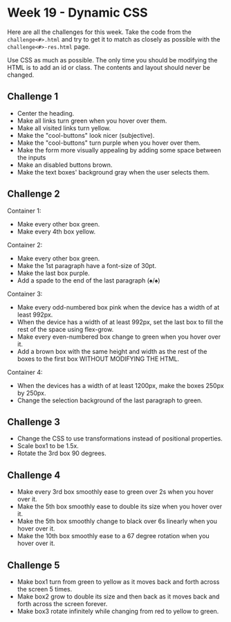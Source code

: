 # Week 19 - Dynamic CSS

Here are all the challenges for this week. Take the code from the `challenge<#>.html` and try to get it to match as closely as possible with the `challenge<#>-res.html` page. 

Use CSS as much as possible. The only time you should be modifying the HTML is to add an id or class. The contents
  and layout should never be changed.

## Challenge 1

- Center the heading.
- Make all links turn green when you hover over them.
- Make all visited links turn yellow.
- Make the "cool-buttons" look nicer (subjective).
- Make the "cool-buttons" turn purple when you hover over them.
- Make the form more visually appealing by adding some space between the inputs
- Make an disabled buttons brown.
- Make the text boxes' background gray when the user selects them.

## Challenge 2

Container 1:
- Make every other box green.
- Make every 4th box yellow.

Container 2:
- Make every other box green.
- Make the 1st paragraph have a font-size of 30pt.
- Make the last box purple.
- Add a spade to the end of the last paragraph (♠/&spades;)

Container 3:
- Make every odd-numbered box pink when the device has a width of at least 992px.
- When the device has a width of at least 992px, set the last box to fill the rest of the space using flex-grow.
- Make every even-numbered box change to green when you hover over it.
- Add a brown box with the same height and width as the rest of the boxes to the first box WITHOUT MODIFYING THE HTML.

Container 4:
- When the devices has a width of at least 1200px, make the boxes 250px by 250px.
- Change the selection background of the last paragraph to green.

## Challenge 3

- Change the CSS to use transformations instead of positional properties.
- Scale box1 to be 1.5x.
- Rotate the 3rd box 90 degrees.

## Challenge 4

- Make every 3rd box smoothly ease to green over 2s when you hover over it.
- Make the 5th box smoothly ease to double its size when you hover over it.
- Make the 5th box smoothly change to black over 6s linearly when you hover over it.
- Make the 10th box smoothly ease to a 67 degree rotation when you hover over it.

## Challenge 5

- Make box1 turn from green to yellow as it moves back and forth across the screen 5 times.
- Make box2 grow to double its size and then back as it moves back and forth across the screen forever.
- Make box3 rotate infinitely while changing from red to yellow to green.